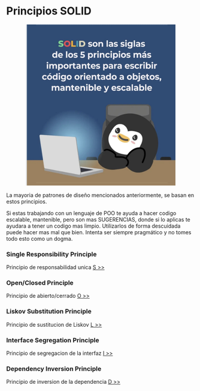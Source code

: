 # Principios SOLID
<p align="center">
  <img src="./solid.jpg" alt="Texto alternativo" width="400"/>
</p>


La mayoria de patrones de diseño mencionados anteriormente, se basan en estos principios. 

Si estas trabajando con un lenguaje de POO te ayuda a hacer codigo escalable, mantenible, pero son mas SUGERENCIAS, donde si lo aplicas te ayudara a tener un codigo mas limpio. Utilizarlos de forma descuidada puede hacer mas mal que bien. Intenta ser siempre pragmático y no tomes todo esto como un dogma.

### Single Responsibility Principle
Principio de responsabilidad unica
[S >>](./single_responsability/SINGLE.md)

### Open/Closed Principle
Principio de abierto/cerrado
[O >>](./open_closed/OPENCLOSED.md)

### Liskov Substitution Principle
Principio de sustitucion de Liskov
[L >>](./liskov_substitution/LISKOV.md)

### Interface Segregation Principle
Principio de segregacion de la interfaz
[I >>](./interface_segregation/INTERFACES.md)

### Dependency Inversion Principle
Principio de inversion de la dependencia
[D >>](./dependency_inversion/DEPENDENCY.md)
